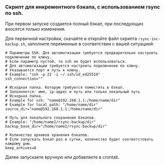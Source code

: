 ### **Скрипт для инкрементного бэкапа, с использованием rsync по ssh.**

При первом запуске создается полный бэкап, при последующих вносятся только изменения.

Для первичной настройки, скачайте и откройте файл скрипта `rsync-inc-backup.sh`, заполните переменные в соответствии с вашей ситуацией:

```
# Параметры SSH. Для автоматизации требуется предварительно настроить подключение по ключу.
# Если параметр пустой, то ssh не будет использоваться.
# Для автоматизации требуется настроить подключение по ключу.
# Указывается порт и путь к ключу.
# Example: "ssh -p 22 -i ~/.ssh/id_ed25519"
ssh_connection=""

# Исходная папка. Которую требуется поместить в бэкап.
# Заполняется: имя, ip-адрес и путь или только локальный путь
# Исходная папка.
# Example for ssh: "name@192.168.1.1:/home/name/dir"
# Example for local path: "/home/name/dir"
source_dir="name@192.168.1.1:/home/name/dir"

# Путь для локального сохранения бэкапов.
# Example: "/home/name2/rsync-backup/dir"
backup_base_dir="/home/name2/rsync-backup/dir"

# Количество архивов хранения бэкапов.
# Если запускать бэкап раз в сутки, количество будет соответстовать каждому дню.
keep_arhives=8
```

Далее запускаете вручную или добавляете в crontab.
